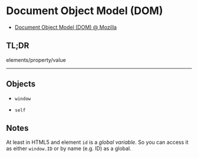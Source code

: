 Document Object Model (DOM)
===========================



- [Document Object Model (DOM) @ Mozilla](https://developer.mozilla.org/en-US/docs/Web/API/Document_Object_Model)




TL;DR
-----

elements/property/value


----------------------------------------

Objects
-------




- `window`

- `self`


Notes
-----

At least in HTML5 and element `id` is a _global variable_. So you can access it as either `window.ID` or by name (e.g. ID) as a global.


